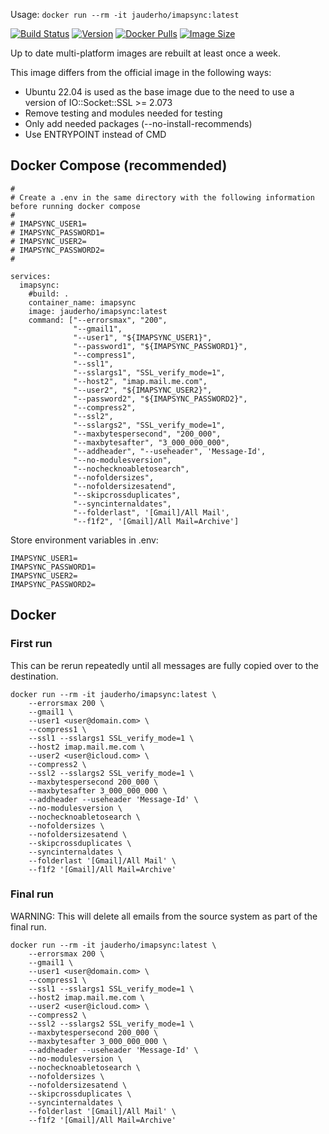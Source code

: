 
Usage: `docker run --rm -it jauderho/imapsync:latest `

[![Build Status](https://github.com/jauderho/dockerfiles/workflows/imapsync/badge.svg)](https://github.com/jauderho/dockerfiles/actions)
[![Version](https://img.shields.io/docker/v/jauderho/imapsync/latest)](https://github.com/imapsync/imapsync/)
[![Docker Pulls](https://img.shields.io/docker/pulls/jauderho/age)](https://hub.docker.com/r/jauderho/imapsync/)
[![Image Size](https://img.shields.io/docker/image-size/jauderho/imapsync/latest)](https://hub.docker.com/r/jauderho/imapsync/)

Up to date multi-platform images are rebuilt at least once a week.

This image differs from the official image in the following ways:
- Ubuntu 22.04 is used as the base image due to the need to use a version of IO::Socket::SSL >= 2.073
- Remove testing and modules needed for testing
- Only add needed packages (--no-install-recommends)
- Use ENTRYPOINT instead of CMD

## Docker Compose (recommended)

```
#
# Create a .env in the same directory with the following information before running docker compose
#
# IMAPSYNC_USER1=
# IMAPSYNC_PASSWORD1=
# IMAPSYNC_USER2=
# IMAPSYNC_PASSWORD2=
#

services:
  imapsync:
    #build: .
    container_name: imapsync
    image: jauderho/imapsync:latest
    command: ["--errorsmax", "200", 
              "--gmail1", 
              "--user1", "${IMAPSYNC_USER1}", 
              "--password1", "${IMAPSYNC_PASSWORD1}",
              "--compress1", 
              "--ssl1", 
              "--sslargs1", "SSL_verify_mode=1", 
              "--host2", "imap.mail.me.com", 
              "--user2", "${IMAPSYNC_USER2}", 
              "--password2", "${IMAPSYNC_PASSWORD2}", 
              "--compress2", 
              "--ssl2", 
              "--sslargs2", "SSL_verify_mode=1", 
              "--maxbytespersecond", "200_000", 
              "--maxbytesafter", "3_000_000_000", 
              "--addheader", "--useheader", 'Message-Id', 
              "--no-modulesversion", 
              "--nochecknoabletosearch", 
              "--nofoldersizes", 
              "--nofoldersizesatend", 
              "--skipcrossduplicates", 
              "--syncinternaldates", 
              "--folderlast", '[Gmail]/All Mail',  
              "--f1f2", '[Gmail]/All Mail=Archive']
```

Store environment variables in .env:

```
IMAPSYNC_USER1=
IMAPSYNC_PASSWORD1=
IMAPSYNC_USER2=
IMAPSYNC_PASSWORD2=
```

## Docker

### First run
This can be rerun repeatedly until all messages are fully copied over to the destination.

```
docker run --rm -it jauderho/imapsync:latest \
	--errorsmax 200 \
	--gmail1 \
	--user1 <user@domain.com> \
	--compress1 \
	--ssl1 --sslargs1 SSL_verify_mode=1 \
	--host2 imap.mail.me.com \
	--user2 <user@icloud.com> \
	--compress2 \
	--ssl2 --sslargs2 SSL_verify_mode=1 \
	--maxbytespersecond 200_000 \
	--maxbytesafter 3_000_000_000 \
	--addheader --useheader 'Message-Id' \
	--no-modulesversion \
	--nochecknoabletosearch \
	--nofoldersizes \
	--nofoldersizesatend \
	--skipcrossduplicates \
	--syncinternaldates \
	--folderlast '[Gmail]/All Mail' \
	--f1f2 '[Gmail]/All Mail=Archive'
```

### Final run
WARNING: This will delete all emails from the source system as part of the final run.

```
docker run --rm -it jauderho/imapsync:latest \
	--errorsmax 200 \
	--gmail1 \
	--user1 <user@domain.com> \
	--compress1 \
	--ssl1 --sslargs1 SSL_verify_mode=1 \
	--host2 imap.mail.me.com \
	--user2 <user@icloud.com> \
	--compress2 \
	--ssl2 --sslargs2 SSL_verify_mode=1 \
	--maxbytespersecond 200_000 \
	--maxbytesafter 3_000_000_000 \
	--addheader --useheader 'Message-Id' \
	--no-modulesversion \
	--nochecknoabletosearch \
	--nofoldersizes \
	--nofoldersizesatend \
	--skipcrossduplicates \
	--syncinternaldates \
	--folderlast '[Gmail]/All Mail' \
	--f1f2 '[Gmail]/All Mail=Archive'
```
